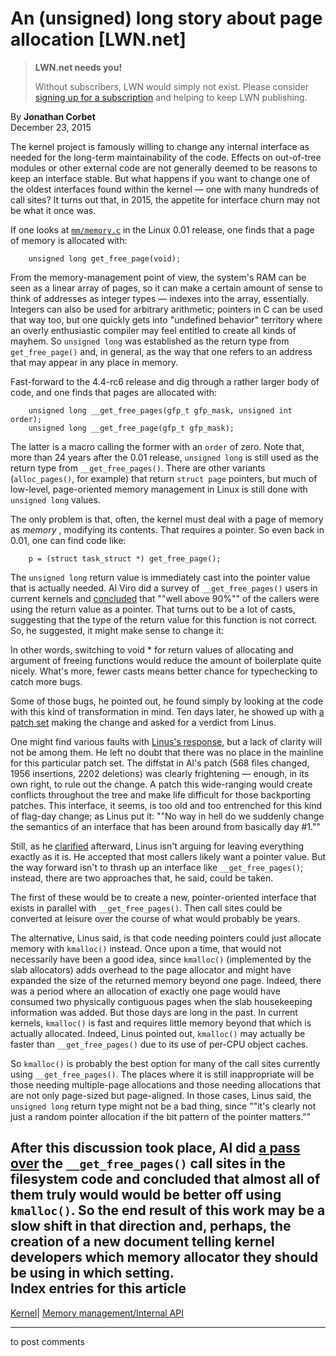 # An (unsigned) long story about page allocation [LWN.net]

> **LWN.net needs you!**
> 
> Without subscribers, LWN would simply not exist. Please consider [signing up for a subscription](/Promo/nst-nag2/subscribe) and helping to keep LWN publishing. 

By **Jonathan Corbet**  
December 23, 2015 

The kernel project is famously willing to change any internal interface as needed for the long-term maintainability of the code. Effects on out-of-tree modules or other external code are not generally deemed to be reasons to keep an interface stable. But what happens if you want to change one of the oldest interfaces found within the kernel — one with many hundreds of call sites? It turns out that, in 2015, the appetite for interface churn may not be what it once was. 

If one looks at [`mm/memory.c`](https://github.com/zavg/linux-0.01/blob/master/mm/memory.c) in the Linux 0.01 release, one finds that a page of memory is allocated with: 
    
    
        unsigned long get_free_page(void);
    

From the memory-management point of view, the system's RAM can be seen as a linear array of pages, so it can make a certain amount of sense to think of addresses as integer types — indexes into the array, essentially. Integers can also be used for arbitrary arithmetic; pointers in C can be used that way too, but one quickly gets into "undefined behavior" territory where an overly enthusiastic compiler may feel entitled to create all kinds of mayhem. So `unsigned long` was established as the return type from `get_free_page()` and, in general, as the way that one refers to an address that may appear in any place in memory. 

Fast-forward to the 4.4-rc6 release and dig through a rather larger body of code, and one finds that pages are allocated with: 
    
    
        unsigned long __get_free_pages(gfp_t gfp_mask, unsigned int order);
        unsigned long __get_free_page(gfp_t gfp_mask);
    

The latter is a macro calling the former with an `order` of zero. Note that, more than 24 years after the 0.01 release, `unsigned long` is still used as the return type from `__get_free_pages()`. There are other variants (`alloc_pages()`, for example) that return `struct page` pointers, but much of low-level, page-oriented memory management in Linux is still done with `unsigned long` values. 

The only problem is that, often, the kernel must deal with a page of memory as _memory_ , modifying its contents. That requires a pointer. So even back in 0.01, one can find code like: 
    
    
        p = (struct task_struct *) get_free_page();
    

The `unsigned long` return value is immediately cast into the pointer value that is actually needed. Al Viro did a survey of `__get_free_pages()` users in current kernels and [concluded](/Articles/669016/) that ""well above 90%"" of the callers were using the return value as a pointer. That turns out to be a lot of casts, suggesting that the type of the return value for this function is not correct. So, he suggested, it might make sense to change it: 

In other words, switching to void * for return values of allocating and argument of freeing functions would reduce the amount of boilerplate quite nicely. What's more, fewer casts means better chance for typechecking to catch more bugs. 

Some of those bugs, he pointed out, he found simply by looking at the code with this kind of transformation in mind. Ten days later, he showed up with [a patch set](/Articles/668852/) making the change and asked for a verdict from Linus. 

One might find various faults with [Linus's response](/Articles/669017/), but a lack of clarity will not be among them. He left no doubt that there was no place in the mainline for this particular patch set. The diffstat in Al's patch (568 files changed, 1956 insertions, 2202 deletions) was clearly frightening — enough, in its own right, to rule out the change. A patch this wide-ranging would create conflicts throughout the tree and make life difficult for those backporting patches. This interface, it seems, is too old and too entrenched for this kind of flag-day change; as Linus put it: ""No way in hell do we suddenly change the semantics of an interface that has been around from basically day #1."" 

Still, as he [clarified](/Articles/669018/) afterward, Linus isn't arguing for leaving everything exactly as it is. He accepted that most callers likely want a pointer value. But the way forward isn't to thrash up an interface like `__get_free_pages()`; instead, there are two approaches that, he said, could be taken. 

The first of these would be to create a new, pointer-oriented interface that exists in parallel with `__get_free_pages()`. Then call sites could be converted at leisure over the course of what would probably be years. 

The alternative, Linus said, is that code needing pointers could just allocate memory with `kmalloc()` instead. Once upon a time, that would not necessarily have been a good idea, since `kmalloc()` (implemented by the slab allocators) adds overhead to the page allocator and might have expanded the size of the returned memory beyond one page. Indeed, there was a period where an allocation of exactly one page would have consumed two physically contiguous pages when the slab housekeeping information was added. But those days are long in the past. In current kernels, `kmalloc()` is fast and requires little memory beyond that which is actually allocated. Indeed, Linus pointed out, `kmalloc()` may actually be faster than `__get_free_pages()` due to its use of per-CPU object caches. 

So `kmalloc()` is probably the best option for many of the call sites currently using `__get_free_pages()`. The places where it is still inappropriate will be those needing multiple-page allocations and those needing allocations that are not only page-sized but page-aligned. In those cases, Linus said, the `unsigned long` return type might not be a bad thing, since ""it's clearly not just a random pointer allocation if the bit pattern of the pointer matters."" 

After this discussion took place, Al did [a pass over](/Articles/669020/) the `__get_free_pages()` call sites in the filesystem code and concluded that almost all of them truly would would be better off using `kmalloc()`. So the end result of this work may be a slow shift in that direction and, perhaps, the creation of a new document telling kernel developers which memory allocator they should be using in which setting.  
Index entries for this article  
---  
[Kernel](/Kernel/Index)| [Memory management/Internal API](/Kernel/Index#Memory_management-Internal_API)  
  


* * *

to post comments 
